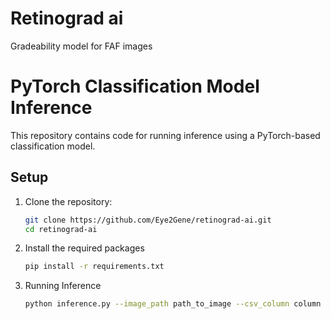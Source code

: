# Retinograd ai
Gradeability model for FAF images

# PyTorch Classification Model Inference

This repository contains code for running inference using a PyTorch-based classification model.

## Setup

1. Clone the repository:
   ```sh
   git clone https://github.com/Eye2Gene/retinograd-ai.git
   cd retinograd-ai

2. Install the required packages
    ```sh
    pip install -r requirements.txt

3. Running Inference
    ```sh
    python inference.py --image_path path_to_image --csv_column column of csv of input image path --model_path path to model --output_csv_path path to output csv
